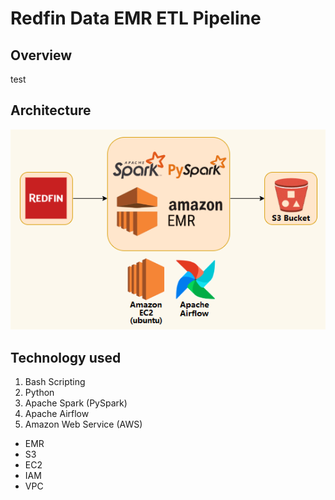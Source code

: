 # Redfin Data EMR ETL Pipeline

## Overview
test

## Architecture
<img src="Redfin-Architecture.png">

## Technology used
1. Bash Scripting
2. Python
3. Apache Spark (PySpark)
4. Apache Airflow
5. Amazon Web Service (AWS)
- EMR
- S3
- EC2
- IAM
- VPC

